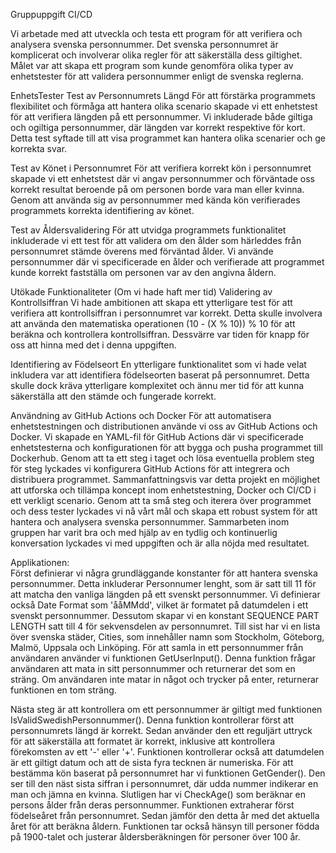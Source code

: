 Gruppuppgift CI/CD

Vi arbetade med att utveckla och testa ett program för att verifiera och analysera svenska personnummer. Det svenska personnumret är komplicerat och involverar olika regler för att säkerställa dess giltighet. Målet var att skapa ett program som kunde genomföra olika typer av enhetstester för att validera personnummer enligt de svenska reglerna.

EnhetsTester
Test av Personnumrets Längd
För att förstärka programmets flexibilitet och förmåga att hantera olika scenario skapade vi ett enhetstest för att verifiera längden på ett personnummer. Vi inkluderade både giltiga och ogiltiga personnummer, där längden var korrekt respektive för kort. Detta test syftade till att visa programmet kan hantera olika scenarier och ge korrekta svar.

Test av Könet i Personnumret
För att verifiera korrekt kön i personnumret skapade vi ett enhetstest där vi angav personnummer och förväntade oss korrekt resultat beroende på om personen borde vara man eller kvinna. Genom att använda sig av personnummer med kända kön verifierades programmets korrekta identifiering av könet.

Test av Åldersvalidering
För att utvidga programmets funktionalitet inkluderade vi ett test för att validera om den ålder som härleddes från personnumret stämde överens med förväntad ålder. Vi använde personnummer där vi specificerade en ålder och verifierade att programmet kunde korrekt fastställa om personen var av den angivna åldern.

Utökade Funktionaliteter (Om vi hade haft mer tid)
Validering av Kontrollsiffran
Vi hade ambitionen att skapa ett ytterligare test för att verifiera att kontrollsiffran i personnumret var korrekt. Detta skulle involvera att använda den matematiska operationen (10 - (X % 10)) % 10 för att beräkna och kontrollera kontrollsiffran. Dessvärre var tiden för knapp för oss att hinna med det i denna uppgiften.

Identifiering av Födelseort
En ytterligare funktionalitet som vi hade velat inkludera var att identifiera födelseorten baserat på personnumret. Detta skulle dock kräva ytterligare komplexitet och ännu mer tid för att kunna säkerställa att den stämde och fungerade korrekt.

Användning av GitHub Actions och Docker
För att automatisera enhetstestningen och distributionen använde vi oss av GitHub Actions och Docker. Vi skapade en YAML-fil för GitHub Actions där vi specificerade enhetstesterna och konfigurationen för att bygga och pusha programmet till Dockerhub. Genom att ta ett steg i taget och lösa eventuella problem steg för steg lyckades vi konfigurera GitHub Actions för att integrera och distribuera programmet.
Sammanfattningsvis var detta projekt en möjlighet att utforska och tillämpa koncept inom enhetstestning, Docker och CI/CD i ett verkligt scenario. Genom att ta små steg och iterera över programmet och dess tester lyckades vi nå vårt mål och skapa ett robust system för att hantera och analysera svenska personnummer. Sammarbeten inom gruppen har varit bra och med hjälp av en tydlig och kontinuerlig konversation lyckades vi med uppgiften och är alla nöjda med resultatet. 


Applikationen:                                                                                                                                                                                                  
Först definierar vi några grundläggande konstanter för att hantera svenska personnummer. Detta inkluderar Personnumer lenght, som är satt till 11 för att matcha den vanliga längden på ett svenskt personnummer. 
Vi definierar också Date Format som 'ååMMdd', vilket är formatet på datumdelen i ett svenskt personnummer. Dessutom skapar vi en konstant SEQUENCE PART LENGTH satt till 4 för sekvensdelen av personnumret. Till sist har vi en lista över svenska städer, Cities, som innehåller namn som Stockholm, Göteborg, Malmö, Uppsala och Linköping.
För att samla in ett personnummer från användaren använder vi funktionen GetUserInput(). Denna funktion frågar användaren att mata in sitt personnummer och returnerar det som en sträng. Om användaren inte matar in något och trycker på enter, returnerar funktionen en tom sträng.

Nästa steg är att kontrollera om ett personnummer är giltigt med funktionen IsValidSwedishPersonnummer(). Denna funktion kontrollerar först att personnumrets längd är korrekt. Sedan använder den ett reguljärt uttryck för att säkerställa att formatet är korrekt, inklusive att kontrollera förekomsten av ett '-' eller '+'. Funktionen kontrollerar också att datumdelen är ett giltigt datum och att de sista fyra tecknen är numeriska.
För att bestämma kön baserat på personnumret har vi funktionen GetGender(). Den ser till den näst sista siffran i personnumret, där udda nummer indikerar en man och jämna en kvinna.
Slutligen har vi CheckAge() som beräknar en persons ålder från deras personnummer. Funktionen extraherar först födelseåret från personnumret. Sedan jämför den detta år med det aktuella året för att beräkna åldern. Funktionen tar också hänsyn till personer födda på 1900-talet och justerar åldersberäkningen för personer över 100 år.
